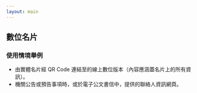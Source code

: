 ```yaml
---
layout: main
---
```


## 數位名片

### 使用情境舉例

- 由實體名片經 QR Code 連結至的線上數位版本（內容應涵蓋名片上的所有資訊）。
- 機關公告或預告事項時，或於電子公文書信中，提供的聯絡人資訊網頁。
